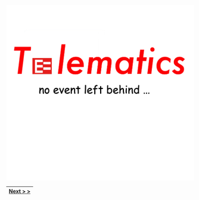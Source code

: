 ![](images/telematics_team_square.png)

| [Next > >](https://github.com/gerrievisagie/FY23Q3_PDE_SHOW_AND_TELL/blob/main/2.md) |
|--------------|